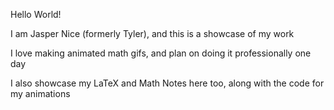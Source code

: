 Hello World!

I am Jasper Nice (formerly Tyler), and this is a showcase of my work

I love making animated math gifs, and plan on doing it professionally one day

I also showcase my LaTeX and Math Notes here too, along with the code for my animations
